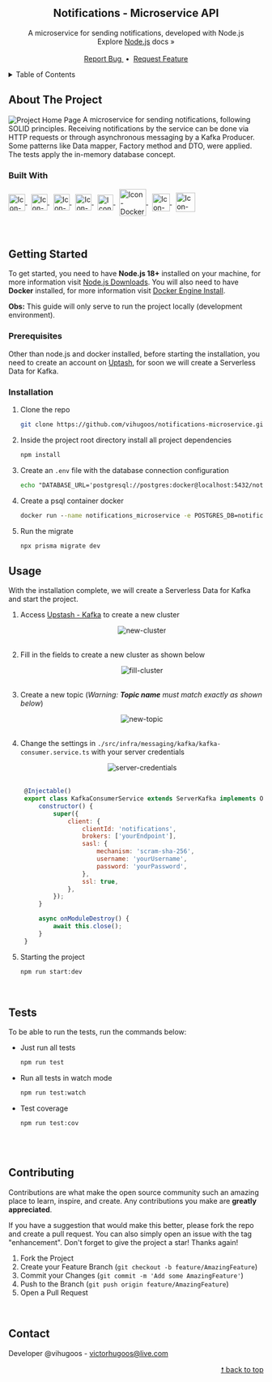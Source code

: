 <div id="top"> </div>


<!---- PROJECT LOGO ----> 
<div align="center">
  <h2 align="center"> 
    Notifications - Microservice API 
  </h2>
  
  <p align="center">
    A microservice for sending notifications, developed with Node.js <br/>
    Explore <a href="https://nodejs.org/en/docs/">Node.js</a> docs &#187; <br/> <br/>
    <a href="https://github.com/vihugoos/notifications-microservice/issues"> Report Bug </a> &nbsp;•&nbsp;
    <a href="https://github.com/vihugoos/notifications-microservice/issues"> Request Feature </a>
  </p>
</div>


<!---- TABLE OF CONTENTS ----> 
<details>
  <summary> Table of Contents </summary>
  <ol>
    <li>
      <a href="#about-the-project"> About The Project </a>
      <ul>
        <li><a href="#built-with"> Built With </a></li>
      </ul>
    </li>
    <li>
      <a href="#getting-started"> Getting Started </a>
      <ul>
        <li><a href="#prerequisites"> Prerequisites </a></li>
        <li><a href="#installation"> Installation </a></li>
        <li><a href="#usage"> Usage </a></li>
        <li><a href="#tests"> Tests </a></li>
      </ul>
    </li>
    <li><a href="#contributing"> Contributing </a></li>
    <li><a href="#contact"> Contact </a></li>
  </ol>
</details>


<!---- THE PROJECT ---->
## About The Project 

<img src="" align="center" alt="Project Home Page">
A microservice for sending notifications, following SOLID principles. Receiving notifications by the service can be done via HTTP requests or through asynchronous messaging by a Kafka Producer. Some patterns like Data mapper, Factory method and DTO, were applied. The tests apply the in-memory database concept.


### Built With 

<div style="display: inline_block">
    <!-- Icon Node.js --> 
    <a href="https://nodejs.org/en/"> 
      <img align="center" alt="Icon-Node.js" height="33" src="https://cdn.jsdelivr.net/gh/devicons/devicon/icons/nodejs/nodejs-original.svg"> 
    </a> &nbsp;
    <!-- Icon TypeScript --> 
    <a href="https://www.typescriptlang.org/"> 
      <img align="center" alt="Icon-TypeScript" height="32" src="https://cdn.jsdelivr.net/gh/devicons/devicon/icons/typescript/typescript-original.svg"> 
    </a> &nbsp;
    <!-- Icon Nest.js --> 
    <a href="https://nestjs.com/"> 
      <img align="center" alt="Icon-Nest.js" height="32" src="https://cdn.jsdelivr.net/gh/devicons/devicon/icons/nestjs/nestjs-plain.svg"> 
    </a> &nbsp;
    <!-- Icon Prisma --> 
    <a href="https://www.prisma.io/"> 
      <img align="center" alt="Icon-Prisma" height="32" src="https://user-images.githubusercontent.com/44311634/178335052-08bb4b29-c4da-4100-ae71-8b65cf6cd581.png"> 
    </a> &nbsp;
    <!-- Icon Jest --> 
    <a href="https://jestjs.io/"> 
      <img align="center" alt="Icon-Jest" height="31" src="https://cdn.jsdelivr.net/gh/devicons/devicon/icons/jest/jest-plain.svg"> 
    </a> &nbsp;
    <!-- Icon Docker -->
    <a href="https://www.docker.com/"> 
      <img align="center" alt="Icon-Docker" height="53" src="https://cdn.jsdelivr.net/gh/devicons/devicon/icons/docker/docker-original.svg"> 
    </a> &nbsp;
    <!-- Icon PostgreSQL --> 
    <a href="https://www.postgresql.org/"> 
      <img align="center" alt="Icon-PostgreSQL" height="35" src="https://cdn.jsdelivr.net/gh/devicons/devicon/icons/postgresql/postgresql-plain.svg"> 
    </a> &nbsp;
    <!-- Icon Kafka --> 
    <a href="https://kafka.apache.org/"> 
      <img align="center" alt="Icon-Kafka" height="38" src="https://user-images.githubusercontent.com/44311634/209395332-4a1e1025-608f-4c1d-b9b9-87bae2f2cb96.png"> 
    </a> 
</div>

<br/>
<br/>


<!---- GETTING STARTED ----> 
## Getting Started

To get started, you need to have <strong>Node.js 18+</strong> installed on your machine, for more information visit <a href="https://nodejs.org/en/download/"> Node.js Downloads</a>. You will also need to have <strong>Docker</strong> installed, for more information visit <a href="https://docs.docker.com/engine/install/">Docker Engine Install</a>. 

<strong>Obs:</strong> This guide will only serve to run the project locally (development environment).


### Prerequisites 

Other than node.js and docker installed, before starting the installation, you need to create an account on <a href="https://console.upstash.com/">Uptash</a>, for soon we will create a Serverless Data for Kafka.


### Installation 

1. Clone the repo 
   ```bash
   git clone https://github.com/vihugoos/notifications-microservice.git
   ```
2. Inside the project root directory install all project dependencies 
   ```cmd
   npm install
   ```
3. Create an `.env` file with the database connection configuration  
   ```cmd
   echo "DATABASE_URL='postgresql://postgres:docker@localhost:5432/notifications?schema=public'" > .env 
   ```
4. Create a psql container docker 
   ```cmd
   docker run --name notifications_microservice -e POSTGRES_DB=notifications -e POSTGRES_PASSWORD=docker -p 5432:5432 -d postgres 
   ```
4. Run the migrate 
   ```cmd
   npx prisma migrate dev
   ```

<!---- USAGE EXAMPLES ----> 
## Usage

With the installation complete, we will create a Serverless Data for Kafka and start the project.


1. Access <a href="https://console.upstash.com/kafka">Upstash - Kafka</a> to create a new cluster 
   <div align="center">
     <img align="center" alt="new-cluster" src="https://user-images.githubusercontent.com/44311634/210450259-4508e630-c3fd-4626-9740-a3b04a6524b6.jpg"> 
   </div>
   <br/>

2. Fill in the fields to create a new cluster as shown below 
   <div align="center">
     <img align="center" alt="fill-cluster" src="https://user-images.githubusercontent.com/44311634/210450637-cabdd517-b60c-48b7-9d78-fe71b2161fdf.jpg"> 
   </div>
   <br/>
 
3. Create a new topic (<i>Warning: <b>Topic name</b> must match exactly as shown below</i>)
   <div align="center">
     <img align="center" alt="new-topic" src="https://user-images.githubusercontent.com/44311634/210452656-7dd11e36-cc31-477f-a8e6-33b666c40adb.jpg"> 
   </div>
   <br/>

4. Change the settings in `./src/infra/messaging/kafka/kafka-consumer.service.ts` with your server credentials 
   <div align="center">
     <img align="center" alt="server-credentials" src="https://user-images.githubusercontent.com/44311634/210437877-be8404ec-571c-425b-a2ee-865c1b838acf.jpg"> 
   </div>
   <br/>
   
   ```js
    @Injectable()
    export class KafkaConsumerService extends ServerKafka implements OnModuleDestroy {
        constructor() {
            super({
                client: {
                    clientId: 'notifications',
                    brokers: ['yourEndpoint'],
                    sasl: {
                        mechanism: 'scram-sha-256',
                        username: 'yourUsername',
                        password: 'yourPassword',
                    },
                    ssl: true,
                },
            });
        }

        async onModuleDestroy() {
            await this.close();
        }
    }
   ```

5. Starting the project
   ```bash
   npm run start:dev
   ```
   <br/>


<!---- TESTS SETUP ----> 
## Tests

To be able to run the tests, run the commands below:

* Just run all tests
   ```cmd
   npm run test
   ```
* Run all tests in watch mode  
   ```cmd
   npm run test:watch
   ```
* Test coverage 
   ```cmd
   npm run test:cov
   ```

<br/> <br/>


<!---- CONTRIBUTING ---->
## Contributing

Contributions are what make the open source community such an amazing place to learn, inspire, and create. Any contributions you make are **greatly appreciated**.

If you have a suggestion that would make this better, please fork the repo and create a pull request. You can also simply open an issue with the tag "enhancement".
Don't forget to give the project a star! Thanks again!

1. Fork the Project
2. Create your Feature Branch (`git checkout -b feature/AmazingFeature`)
3. Commit your Changes (`git commit -m 'Add some AmazingFeature'`)
4. Push to the Branch (`git push origin feature/AmazingFeature`)
5. Open a Pull Request

<br/> 


<!---- CONTACT ---->
## Contact

Developer @vihugoos - victorhugoos@live.com  

<p align="right"><a href="#top"> &#129045; back to top </a></p> 
